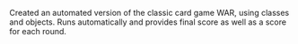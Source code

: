 Created an automated version of the classic card game WAR, using classes and objects.
Runs automatically and provides final score as well as a score for each round.
